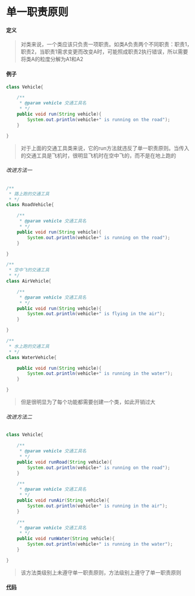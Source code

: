 # 单一职责原则

#### 定义

>对类来说，一个类应该只负责一项职责。如类A负责两个不同职责：职责1，职责2，当职责1需求变更而改变A时，可能照成职责2执行错误，所以需要将类A的粒度分解为A1和A2

#### 例子

```java
class Vehicle{

    /**
     * @param vehicle 交通工具名
     * */
    public void run(String vehicle){
        System.out.println(vehicle+" is running on the road");
    }

}
```

>对于上面的交通工具类来说，它的run方法就违反了单一职责原则。当传入的交通工具是飞机时，很明显飞机时在空中飞的，而不是在地上跑的

###### 改进方法一

```java
/**
 * 路上跑的交通工具
 * */
class RoadVehicle{

    /**
     * @param vehicle 交通工具名
     * */
    public void run(String vehicle){
        System.out.println(vehicle+" is running on the road");
    }

}

/**
 * 空中飞的交通工具
 * */
class AirVehicle{

    /**
     * @param vehicle 交通工具名
     * */
    public void run(String vehicle){
        System.out.println(vehicle+" is flying in the air");
    }

}

/**
 * 水上跑的交通工具
 * */
class WaterVehicle{

    public void run(String vehicle){
        System.out.println(vehicle+" is running in the water");
    }

}
```

>但是很明显为了每个功能都需要创建一个类，如此开销过大

###### 改进方法二

```java
class Vehicle{

    /**
     * @param vehicle 交通工具名
     * */
    public void runRoad(String vehicle){
        System.out.println(vehicle+" is running on the road");
    }

    /**
     * @param vehicle 交通工具名
     * */
    public void runAir(String vehicle){
        System.out.println(vehicle+" is running in the air");
    }

    /**
     * @param vehicle 交通工具名
     * */
    public void runWater(String vehicle){
        System.out.println(vehicle+" is running in the water");
    }

}
```

>该方法类级别上未遵守单一职责原则，方法级别上遵守了单一职责原则

#### [代码](../../../src/main/java/org/fade/principle/srp/SRP.java)